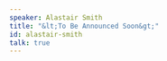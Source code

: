 ```yaml
---
speaker: Alastair Smith
title: "&lt;To Be Announced Soon&gt;"
id: alastair-smith
talk: true
---
```

